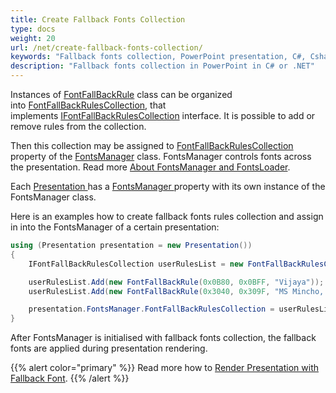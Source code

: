 ```yaml
---
title: Create Fallback Fonts Collection
type: docs
weight: 20
url: /net/create-fallback-fonts-collection/
keywords: "Fallback fonts collection, PowerPoint presentation, C#, Csharp, Aspose.Slides for .NET"
description: "Fallback fonts collection in PowerPoint in C# or .NET"
---
```


Instances of [FontFallBackRule](https://apireference.aspose.com/slides/net/aspose.slides/FontFallBackRule) class can be organized into [FontFallBackRulesCollection](https://apireference.aspose.com/slides/net/aspose.slides/fontfallbackrulescollection), that implements [IFontFallBackRulesCollection](https://apireference.aspose.com/slides/net/aspose.slides/ifontfallbackrulescollection) interface. It is possible to add or remove rules from the collection.

Then this collection may be assigned to [FontFallBackRulesCollection ](https://apireference.aspose.com/slides/net/aspose.slides/fontsmanager/properties/fontfallbackrulescollection)property of the [FontsManager](https://apireference.aspose.com/slides/net/aspose.slides/fontsmanager) class. FontsManager controls fonts across the presentation. Read more [About FontsManager and FontsLoader](/slides/net/about-fontsmanager-and-fontsloader/).

Each [Presentation ](https://apireference.aspose.com/slides/net/aspose.slides/presentation)has a [FontsManager ](https://apireference.aspose.com/slides/net/aspose.slides/presentation/properties/fontsmanager)property with its own instance of the FontsManager class.

Here is an examples how to create fallback fonts rules collection and assign in into the FontsManager of a certain presentation:  

```c#
using (Presentation presentation = new Presentation())
{
	IFontFallBackRulesCollection userRulesList = new FontFallBackRulesCollection();

	userRulesList.Add(new FontFallBackRule(0x0B80, 0x0BFF, "Vijaya"));
	userRulesList.Add(new FontFallBackRule(0x3040, 0x309F, "MS Mincho, MS Gothic"));

	presentation.FontsManager.FontFallBackRulesCollection = userRulesList;
}
```

After FontsManager is initialised with fallback fonts collection, the fallback fonts are applied during presentation rendering.

{{% alert color="primary" %}} 
Read more how to [Render Presentation with Fallback Font](/slides/net/render-presentation-with-fallback-font/).
{{% /alert %}}

